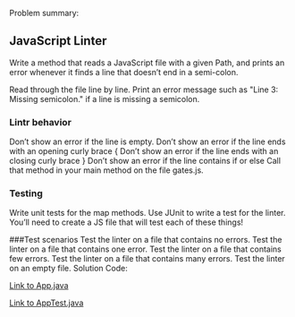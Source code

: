 Problem summary:

## JavaScript Linter

Write a method that reads a JavaScript file with a given Path, and prints an error whenever it finds a line that doesn’t end in a semi-colon.

Read through the file line by line. Print an error message such as "Line 3: Missing semicolon." if a line is missing a semicolon.


### Lintr behavior
Don’t show an error if the line is empty.
Don’t show an error if the line ends with an opening curly brace {
Don’t show an error if the line ends with an closing curly brace }
Don’t show an error if the line contains if or else
Call that method in your main method on the file gates.js.

### Testing
Write unit tests for the map methods.
Use JUnit to write a test for the linter.
You’ll need to create a JS file that will test each of these things!

###Test scenarios
Test the linter on a file that contains no errors.
Test the linter on a file that contains one error.
Test the linter on a file that contains few errors.
Test the linter on a file that contains many errors.
Test the linter on an empty file.
Solution Code:

[Link to App.java](https://github.com/sadhikari07/java-fundamentals/blob/master/lintr/src/main/java/lintr/App.java)

[Link to AppTest.java](https://github.com/sadhikari07/java-fundamentals/blob/master/lintr/src/test/java/lintr/AppTest.java)

